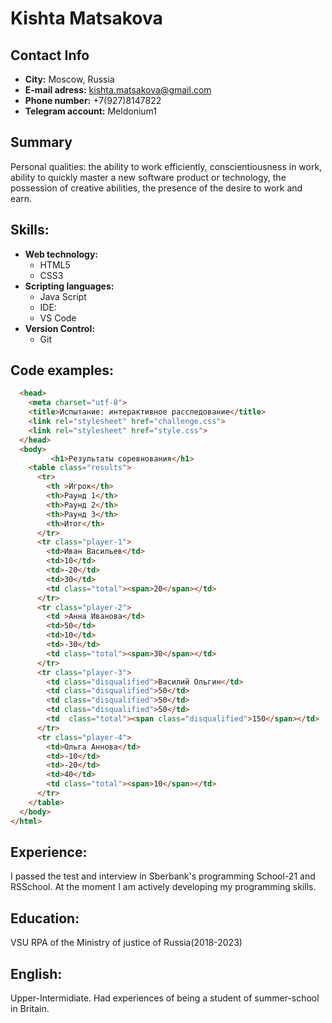 # **Kishta Matsakova**

## **Contact Info**

* **City:** Moscow, Russia
* **E-mail adress:** kishta.matsakova@gmail.com
* **Phone number:** +7(927)8147822
* **Telegram account:** Meldonium1

## **Summary**
Personal qualities: the ability to work efficiently, conscientiousness in work, ability to quickly master a new software product or technology, the possession of creative abilities, the presence of the desire to work and earn.

## **Skills:**

* **Web technology:**
    * HTML5
    * CSS3
* **Scripting languages:**
    * Java Script
    * IDE:
    * VS Code
* **Version Control:**
    * Git
## **Code examples:**

````html
  <head>
    <meta charset="utf-8">
    <title>Испытание: интерактивное расследование</title>
    <link rel="stylesheet" href="challenge.css">
    <link rel="stylesheet" href="style.css">
  </head>
  <body>
         <h1>Результаты соревнования</h1> 
    <table class="results">
      <tr>
        <th >Игрок</th>
        <th>Раунд 1</th>
        <th>Раунд 2</th>
        <th>Раунд 3</th>
        <th>Итог</th>
      </tr>
      <tr class="player-1">
        <td>Иван Васильев</td>
        <td>10</td>
        <td>-20</td>
        <td>30</td>
        <td class="total"><span>20</span></td>
      </tr>
      <tr class="player-2">
        <td >Анна Иванова</td>
        <td>50</td>
        <td>10</td>
        <td>-30</td>
        <td class="total"><span>30</span></td>
      </tr>
      <tr class="player-3">
        <td class="disqualified">Василий Ольгин</td>
        <td class="disqualified">50</td>
        <td class="disqualified">50</td>
        <td class="disqualified">50</td>
        <td  class="total"><span class="disqualified">150</span></td>
      </tr>
      <tr class="player-4">
        <td>Ольга Аннова</td>
        <td>-10</td>
        <td>-20</td>
        <td>40</td>
        <td class="total"><span>10</span></td>
      </tr>
    </table>
  </body>
</html>
````
## **Experience:**

I passed the test and interview in Sberbank's programming School-21 and RSSchool.  At the moment I am actively developing my programming skills.
## **Education:**

VSU RPA of the Ministry of justice of Russia(2018-2023)
## **English:**

Upper-Intermidiate. Had experiences of being a student of summer-school in Britain.